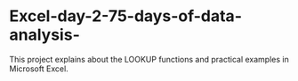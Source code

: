 # Excel-day-2-75-days-of-data-analysis-
This project explains about the LOOKUP functions and practical examples in Microsoft Excel.
